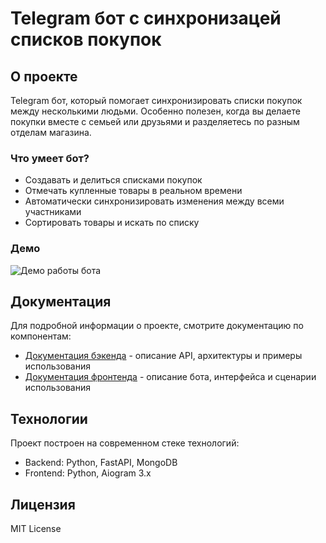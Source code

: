 # Telegram бот с синхронизацей списков покупок

## О проекте

Telegram бот, который помогает синхронизировать списки покупок между несколькими людьми. Особенно полезен, когда вы делаете покупки вместе с семьей или друзьями и разделяетесь по разным отделам магазина.

### Что умеет бот?

- Создавать и делиться списками покупок
- Отмечать купленные товары в реальном времени
- Автоматически синхронизировать изменения между всеми участниками
- Сортировать товары и искать по списку

### Демо

![Демо работы бота](demo3.gif)

## Документация

Для подробной информации о проекте, смотрите документацию по компонентам:

- [Документация бэкенда](back/README.md) - описание API, архитектуры и примеры использования
- [Документация фронтенда](front/README.md) - описание бота, интерфейса и сценарии использования

## Технологии

Проект построен на современном стеке технологий:
- Backend: Python, FastAPI, MongoDB
- Frontend: Python, Aiogram 3.x

## Лицензия

MIT License